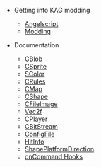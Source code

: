 <!-- docs/_sidebar.md -->
- Getting into KAG modding

    - [Angelscript](angelscript.md)
    - [Modding](modding.md)

- Documentation
    - [CBlob](objects/CBlob.md)
    - [CSprite](objects/CSprite.md)
    - [SColor](objects/SColor.md)
    - [CRules](objects/CRules.md)
    - [CMap](objects/CMap.md)
    - [CShape](objects/CShape.md)
    - [CFileImage](objects/CFileImage.md)
    - [Vec2f](objects/Vec2f.md)
    - [CPlayer](objects/CPlayer.md)
    - [CBitStream](objects/CBitStream.md)
    - [ConfigFile](objects/ConfigFile.md)
    - [HitInfo](objects/HitInfo.md)
    - [ShapePlatformDirection](objects/ShapePlatformDirection.md)
    - [onCommand Hooks](misc/using-commands.md)

